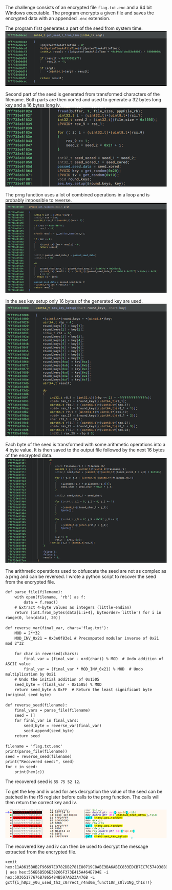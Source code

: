 The challenge consists of an encrypted file `flag.txt.enc` and a 64 bit Windows executable. The program encrypts a given file and saves the encrypted data with an appended `.enc` extension.

The program first generates a part of the seed from system time.
![../attachments/Pasted-image-20250127135133.png](/attachments/Pasted-image-20250127135133.png)

Second part of the seed is generated from transformed characters of the filename. Both parts are then xor'ed and used to generate a 32 bytes long key and a 16 bytes long iv.
![../attachments/Pasted-image-20250127135321.png](/attachments/Pasted-image-20250127135321.png)

The prng function uses a lot of combined operations in a loop and is probably impossible to reverse.
![../attachments/Pasted-image-20250127140309.png](/attachments/Pasted-image-20250127140309.png)

In the aes key setup only 16 bytes of the generated key are used.
![../attachments/Pasted-image-20250127135920.png](/attachments/Pasted-image-20250127135920.png)

Each byte of the seed is transformed with some arithmetic operations into a 4 byte value. It is then saved to the output file followed by the next 16 bytes of the encrypted data. 
![../attachments/Pasted-image-20250127135507.png](/attachments/Pasted-image-20250127135507.png)

The arithmetic operations used to obfuscate the seed are not as complex as a prng and can be reversed. I wrote a python script to recover the seed from the encrypted file.
```
def parse_file(filename):
    with open(filename, 'rb') as f:
        data = f.read()
    # Extract 4-byte values as integers (little-endian)
    return [int.from_bytes(data[i:i+4], byteorder='little') for i in range(0, len(data), 20)]

def reverse_var(final_var, chars='flag.txt'):
    MOD = 2**32
    MOD_INV_0x21 = 0x3e0f83e1 # Precomputed modular inverse of 0x21 mod 2^32

    for char in reversed(chars):
        final_var = (final_var - ord(char)) % MOD  # Undo addition of ASCII value
        final_var = (final_var * MOD_INV_0x21) % MOD  # Undo multiplication by 0x21
    # Undo the initial addition of 0x1505
    seed_byte = (final_var - 0x1505) % MOD
    return seed_byte & 0xFF  # Return the least significant byte (original seed byte)

def reverse_seed(filename):
    final_vars = parse_file(filename)
    seed = []
    for final_var in final_vars:
        seed_byte = reverse_var(final_var)
        seed.append(seed_byte)
    return seed

filename = 'flag.txt.enc'
print(parse_file(filename))
seed = reverse_seed(filename)
print("Recovered seed:", seed)
for c in seed:
    print(hex(c))

```
The recovered seed is `55 75 52 12`.

To get the key and iv used for aes decryption the value of the seed can be patched in the r15 register before calls to the prng function. The calls will then return the correct key and iv.

![../attachments/Pasted-image-20250127135054.png](/attachments/Pasted-image-20250127135054.png)

The recovered key and iv can then be used to decrypt the message extracted from the encrypted file.

```
>emit hex:11A8615B0B2F96697E9782DB2781E80719C8ABE3BA6ABEC833EDCB7EC7C574938B995F5BEA14BADEAF111B401679B0E3A3F001923AA9DC17F1BB0BDA10907C51 | aes hex:556E6B5D6E38266F373E415A464E794E -i hex:50365177676B7865484B597A623A476B -L                                                                                   gctf{i_h0p3_y0u_used_th3_c0rrect_r4nd0m_funct10n_s0lv1Ng_th1s!!} 
```